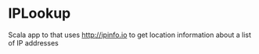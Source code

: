 IPLookup
========

Scala app to that uses http://ipinfo.io to get location information about a list of IP addresses

